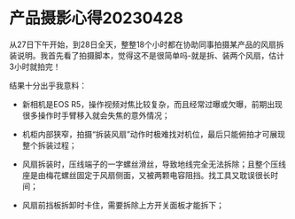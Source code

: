 # 产品摄影心得20230428

从27日下午开始，到28日全天，整整18个小时都在协助同事拍摄某产品的风扇拆装说明。我首先看了拍摄脚本，觉得这不是很简单吗-就是拆、装两个风扇，估计3小时就拍完！

结果十分出乎我意料：

- 新相机是EOS R5，操作视频对焦比较复杂，而且经常过曝或欠曝，前期出现很多操作时手臂移入就会失焦的意外情况；

- 机柜内部狭窄，拍摄“拆装风扇”动作时极难找对机位，最后只能俯拍才可展现整个拆装过程；

- 风扇拆装时，压线端子的一字螺丝滑丝，导致地线完全无法拆除；且整个压线座是由梅花螺丝固定于风扇侧面，又被两颗电容阻挡。找工具又耽误很长时间；

- 风扇前挡板拆卸时卡住，需要拆除上方开关面板才能拆下；
